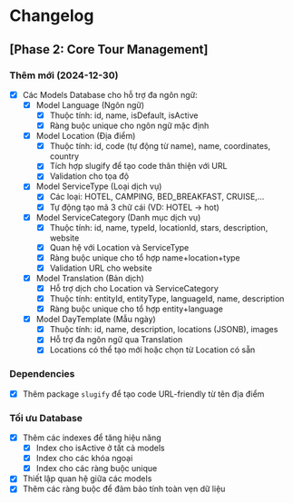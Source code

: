 # Changelog

## [Phase 2: Core Tour Management]

### Thêm mới (2024-12-30)
- [x] Các Models Database cho hỗ trợ đa ngôn ngữ:
  - [x] Model Language (Ngôn ngữ)
    - [x] Thuộc tính: id, name, isDefault, isActive
    - [x] Ràng buộc unique cho ngôn ngữ mặc định
  
  - [x] Model Location (Địa điểm)
    - [x] Thuộc tính: id, code (tự động từ name), name, coordinates, country
    - [x] Tích hợp slugify để tạo code thân thiện với URL
    - [x] Validation cho tọa độ
  
  - [x] Model ServiceType (Loại dịch vụ)
    - [x] Các loại: HOTEL, CAMPING, BED_BREAKFAST, CRUISE,...
    - [x] Tự động tạo mã 3 chữ cái (VD: HOTEL -> hot)
  
  - [x] Model ServiceCategory (Danh mục dịch vụ)
    - [x] Thuộc tính: id, name, typeId, locationId, stars, description, website
    - [x] Quan hệ với Location và ServiceType
    - [x] Ràng buộc unique cho tổ hợp name+location+type
    - [x] Validation URL cho website
  
  - [x] Model Translation (Bản dịch)
    - [x] Hỗ trợ dịch cho Location và ServiceCategory
    - [x] Thuộc tính: entityId, entityType, languageId, name, description
    - [x] Ràng buộc unique cho tổ hợp entity+language

  - [x] Model DayTemplate (Mẫu ngày)
    - [x] Thuộc tính: id, name, description, locations (JSONB), images
    - [x] Hỗ trợ đa ngôn ngữ qua Translation
    - [x] Locations có thể tạo mới hoặc chọn từ Location có sẵn

### Dependencies
- [x] Thêm package `slugify` để tạo code URL-friendly từ tên địa điểm

### Tối ưu Database
- [x] Thêm các indexes để tăng hiệu năng
  - [x] Index cho isActive ở tất cả models
  - [x] Index cho các khóa ngoại
  - [x] Index cho các ràng buộc unique
- [x] Thiết lập quan hệ giữa các models
- [x] Thêm các ràng buộc để đảm bảo tính toàn vẹn dữ liệu
